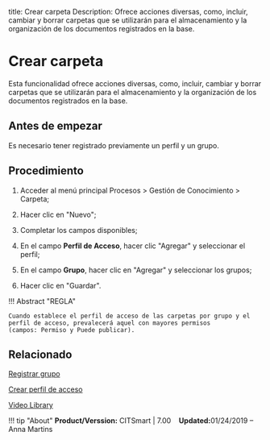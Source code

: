title: Crear carpeta
Description: Ofrece acciones diversas, como, incluir, cambiar y borrar carpetas que se utilizarán para el almacenamiento y la organización de los documentos registrados en la base.
# Crear carpeta


Esta funcionalidad ofrece acciones diversas, como, incluir, cambiar y borrar
carpetas que se utilizarán para el almacenamiento y la organización de los
documentos registrados en la base.

Antes de empezar
--------------------

Es necesario tener registrado previamente un perfil y un grupo.

Procedimiento
-----------------

1.  Acceder al menú principal Procesos \> Gestión de Conocimiento \> Carpeta;

2.  Hacer clic en "Nuevo";

3.  Completar los campos disponibles;

4.  En el campo **Perfil de Acceso**, hacer clic "Agregar" y seleccionar el
    perfil;

5.  En el campo **Grupo**, hacer clic en "Agregar" y seleccionar los grupos;

6.  Hacer clic en "Guardar".


!!! Abstract "REGLA"

    Cuando establece el perfil de acceso de las carpetas por grupo y el perfil de acceso, prevalecerá aquel con mayores permisos             (campos: Permiso y Puede publicar).


Relacionado
-----------

[Registrar grupo](/es-es/citsmart-7/initial-settings/access-settings/user/register-groups.html)

[Crear perfil de acceso](/es-es/citsmart-7/initial-settings/access-settings/profile/create-profile-access.html)


<i class='fa fa-youtube-play  fa-2x' style='color:#97ce17;vertical-align: middle;'> </i> [Video Library](https://www.youtube.com/playlist?list=PLB5qK2uzf2ROzG1nEl9sfg_Y3Hy6spefP)

!!! tip "About"
    <b>Product/Verssion:</b> CITSmart | 7.00 &nbsp;&nbsp;
    <b>Updated:</b>01/24/2019 – Anna Martins 
